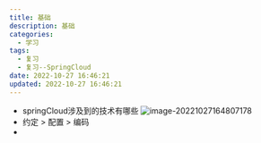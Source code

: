 ```yaml
---
title: 基础
description: 基础
categories:
  - 学习
tags:
  - 复习
  - 复习--SpringCloud
date: 2022-10-27 16:46:21
updated: 2022-10-27 16:46:21
---
```


- springCloud涉及到的技术有哪些
  ![image-20221027164807178](images/mypost/image-20221027164807178.png)
- 约定 > 配置 > 编码
- 